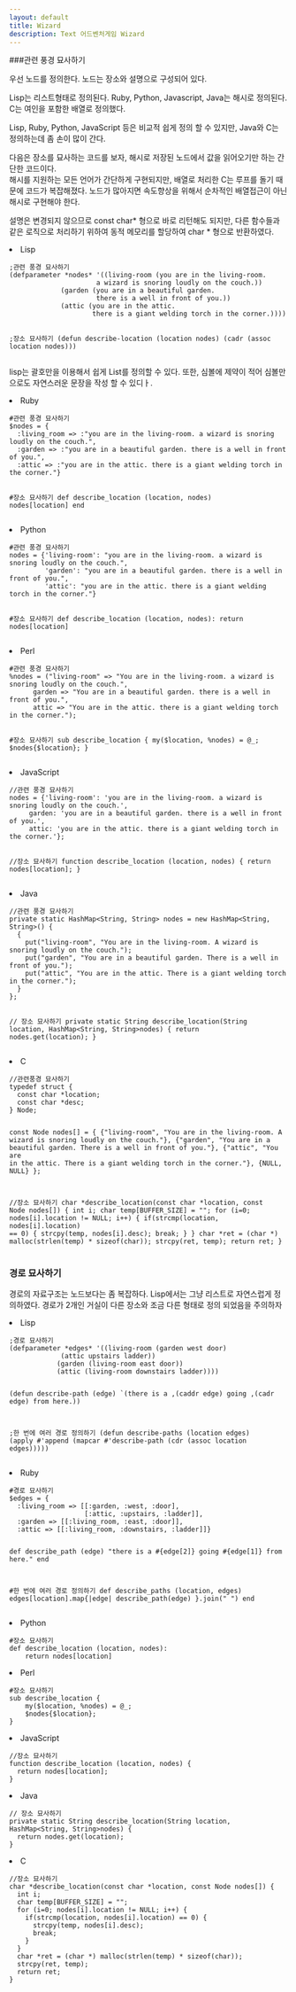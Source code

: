 ```yaml
---
layout: default
title: Wizard
description: Text 어드벤처게임 Wizard
---
```


###관련 풍경 묘사하기

<p>
우선 노드를 정의한다. 노드는 장소와 설명으로 구성되어 있다.
</p>

<p>
Lisp는 리스트형태로 정의된다.
Ruby, Python, Javascript, Java는 해시로 정의된다.
C는 여인을 포함한 배열로 정의했다.
</p>

<p>
Lisp, Ruby, Python, JavaScript 등은 비교적 쉽게 정의 할 수 있지만,
Java와 C는 정의하는데 좀 손이 많이 간다.
</p>

<p>
다음은 장소를 묘사하는 코드를 보자, 해시로 저장된 노드에서 값을 읽어오기만 하는 간단한 코드이다.<br />
해시를 지원하는 모든 언어가 간단하게 구현되지만, 배열로 처리한 C는 루프를 돌기 때문에  코드가 복잡해졌다.
노드가 많아지면 속도향상을 위해서 순차적인 배열접근이 아닌 해시로 구현해야 한다.
</p>

<p>
설명은 변경되지 않으므로 const char* 형으로 바로 리턴해도 되지만, 다른 함수들과 같은 로직으로 처리하기 위하여
동적 메모리를 할당하여 char * 형으로 반환하였다.
</p>

<li>Lisp</li>
<pre><code>;관련 풍경 묘사하기
(defparameter *nodes* '((living-room (you are in the living-room.
				      a wizard is snoring loudly on the couch.))
			 (garden (you are in a beautiful garden.
				      there is a well in front of you.))
			 (attic (you are in the attic.
				     there is a giant welding torch in the corner.))))

;장소 묘사하기
(defun describe-location (location nodes)
  (cadr (assoc location nodes)))
</code></pre>

lisp는 괄호만을 이용해서 쉽게 List를 정의할 수 있다. 또한, 심볼에 제약이 적어 심볼만으로도 자연스러운 문장을 작성 할 수 있디ㅏ.



<li>Ruby</li>
<pre><code>#관련 풍경 묘사하기
$nodes = {
  :living_room => :"you are in the living-room. a wizard is snoring loudly on the couch.",
  :garden => :"you are in a beautiful garden. there is a well in front of you.",
  :attic => :"you are in the attic. there is a giant welding torch in the corner."}

#장소 묘사하기
def describe_location (location, nodes)
  nodes[location]
end
</code></pre>

<li>Python</li>
<pre><code>#관련 풍경 묘사하기
nodes = {'living-room': "you are in the living-room. a wizard is snoring loudly on the couch.",
         'garden': "you are in a beautiful garden. there is a well in front of you.",
         'attic': "you are in the attic. there is a giant welding torch in the corner."}

#장소 묘사하기
def describe_location (location, nodes):
    return nodes[location]
</code></pre>

<li>Perl</li>
<pre><code>#관련 풍경 묘사하기
%nodes = ("living-room" => "You are in the living-room. a wizard is snoring loudly on the couch.",
	  garden => "You are in a beautiful garden. there is a well in front of you.",
	  attic => "You are in the attic. there is a giant welding torch in the corner.");

#장소 묘사하기
sub describe_location {
    my($location, %nodes) = @_;
    $nodes{$location};
}
</code></pre>

<li>JavaScript</li>
<pre><code>//관련 풍경 묘사하기
nodes = {'living-room': 'you are in the living-room. a wizard is snoring loudly on the couch.',
	 garden: 'you are in a beautiful garden. there is a well in front of you.',
	 attic: 'you are in the attic. there is a giant welding torch in the corner.'};

//장소 묘사하기
function describe_location (location, nodes) {
    return nodes[location];
}
</code></pre>

<li>Java</li>
<pre><code>//관련 풍경 묘사하기
private static HashMap&lt;String, String&gt; nodes = new HashMap&lt;String, String&gt;() {
  {
    put("living-room", "You are in the living-room. A wizard is snoring loudly on the couch.");
    put("garden", "You are in a beautiful garden. There is a well in front of you.");
    put("attic", "You are in the attic. There is a giant welding torch in the corner.");
  }		      		
};

// 장소 묘사하기
private static String describe_location(String location, HashMap&lt;String, String&gt;nodes) {
	return nodes.get(location);
}
</code></pre>

<li>C</li>
<pre><code>//관련풍경 묘사하기
typedef struct {
  const char *location;
  const char *desc;
} Node;

const Node nodes[] = {
  {"living-room", "You are in the living-room. A wizard is snoring loudly on the couch."},
  {"garden", "You are in a beautiful garden. There is a well in front of you."},
  {"attic", "You are in the attic. There is a giant welding torch in the corner."},
  {NULL, NULL}
};

//장소 묘사하기
char *describe_location(const char *location, const Node nodes[]) {
  int i;
  char temp[BUFFER_SIZE] = "";
  for (i=0; nodes[i].location != NULL; i++) {
    if(strcmp(location, nodes[i].location) == 0) {
      strcpy(temp, nodes[i].desc);
      break;
    }
  }
  char *ret = (char *) malloc(strlen(temp) * sizeof(char));
  strcpy(ret, temp);
  return ret;
}
</code></pre>



<h3>경로 묘사하기</h3>

<p>
경로의 자료구조는 노드보다는 좀 복잡하다.
Lisp에서는 그냥 리스트로 자연스럽게 정의하였다. 경로가 2개인 거실이 다른 장소와 조금 다른 형태로 정의 되었음을 주의하자

</p>

<li>Lisp</li>
<pre><code>;경로 묘사하기
(defparameter *edges* '((living-room (garden west door)
			 (attic upstairs ladder))
			(garden (living-room east door))
			(attic (living-room downstairs ladder))))

(defun describe-path (edge)
  `(there is a ,(caddr edge) going ,(cadr edge) from here.))
	
;한 번에 여러 경로 정의하기
(defun describe-paths (location edges)
  (apply #'append (mapcar #'describe-path (cdr (assoc location edges)))))
</code></pre>

<li>Ruby</li>
<pre><code>#경로 묘사하기
$edges = {
  :living_room => [[:garden, :west, :door],
                   [:attic, :upstairs, :ladder]],
  :garden => [[:living_room, :east, :door]],
  :attic => [[:living_room, :downstairs, :ladder]]}

def describe_path (edge)
  "there is a #{edge[2]} going #{edge[1]} from here."
end

#한 번에 여러 경로 정의하기
def describe_paths (location, edges)
  edges[location].map{|edge|
    describe_path(edge)
  }.join(" ")
end
</code></pre>

<li>Python</li>
<pre><code>#장소 묘사하기
def describe_location (location, nodes):
    return nodes[location]
</code></pre>

<li>Perl</li>
<pre><code>#장소 묘사하기
sub describe_location {
    my($location, %nodes) = @_;
    $nodes{$location};
}
</code></pre>

<li>JavaScript</li>
<pre><code>//장소 묘사하기
function describe_location (location, nodes) {
  return nodes[location];
}
</code></pre>

<li>Java</li>
<pre><code>// 장소 묘사하기
private static String describe_location(String location, HashMap&lt;String, String&gt;nodes) {
  return nodes.get(location);
}
</code></pre>

<li>C</li>
<pre><code>//장소 묘사하기
char *describe_location(const char *location, const Node nodes[]) {
  int i;
  char temp[BUFFER_SIZE] = "";
  for (i=0; nodes[i].location != NULL; i++) {
    if(strcmp(location, nodes[i].location) == 0) {
      strcpy(temp, nodes[i].desc);
      break;
    }
  }
  char *ret = (char *) malloc(strlen(temp) * sizeof(char));
  strcpy(ret, temp);
  return ret;
}
</code></pre>
